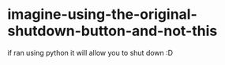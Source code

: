 # imagine-using-the-original-shutdown-button-and-not-this
if ran using python it will allow you to shut down :D
